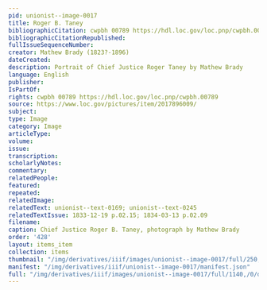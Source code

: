 ```yaml
---
pid: unionist--image-0017
title: Roger B. Taney
bibliographicCitation: cwpbh 00789 https://hdl.loc.gov/loc.pnp/cwpbh.00789
bibliographicCitationRepublished: 
fullIssueSequenceNumber: 
creator: Mathew Brady (1823?-1896)
dateCreated: 
description: Portrait of Chief Justice Roger Taney by Mathew Brady
language: English
publisher: 
IsPartOf: 
rights: cwpbh 00789 https://hdl.loc.gov/loc.pnp/cwpbh.00789
source: https://www.loc.gov/pictures/item/2017896009/
subject: 
type: Image
category: Image
articleType: 
volume: 
issue: 
transcription: 
scholarlyNotes: 
commentary: 
relatedPeople: 
featured: 
repeated: 
relatedImage: 
relatedText: unionist--text-0169; unionist--text-0245
relatedTextIssue: 1833-12-19 p.02.15; 1834-03-13 p.02.09
filename: 
caption: Chief Justice Roger B. Taney, photograph by Mathew Brady
order: '428'
layout: items_item
collection: items
thumbnail: "/img/derivatives/iiif/images/unionist--image-0017/full/250,/0/default.jpg"
manifest: "/img/derivatives/iiif/unionist--image-0017/manifest.json"
full: "/img/derivatives/iiif/images/unionist--image-0017/full/1140,/0/default.jpg"
---
```

